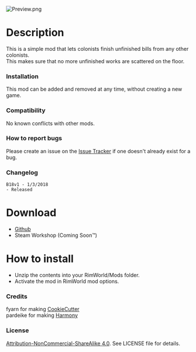 ![Preview.png](https://i.imgur.com/UTPSnk8.png)

# Description
This is a simple mod that lets colonists finish unfinished bills from any other colonists.  
This makes sure that no more unfinished works are scattered on the floor.

### Installation
This mod can be added and removed at any time, without creating a new game.

### Compatibility
No known conflicts with other mods.

### How to report bugs
Please create an issue on the [Issue Tracker](https://github.com/L0laapk3/RimWorld_FinishTheDamnThing/issues) if one doesn't already exist for a bug.

### Changelog
```
B18v1 - 1/3/2018
- Released
```

# Download
- [Github](https://github.com/L0laapk3/RimWorld_FinishTheDamnThing/releases)
- Steam Workshop (Coming Soon™)

# How to install
- Unzip the contents into your RimWorld/Mods folder.
- Activate the mod in RimWorld mod options.

### Credits
fyarn for making [CookieCutter](https://ludeon.com/forums/index.php?topic=39038.0)  
pardeike for making [Harmony](https://github.com/pardeike/Harmony)

### License
[Attribution-NonCommercial-ShareAlike 4.0](https://creativecommons.org/licenses/by-nc-sa/4.0/). See LICENSE file for details.
